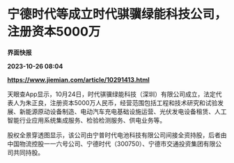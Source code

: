 # 宁德时代等成立时代骐骥绿能科技公司，注册资本5000万
**界面快报**

**2023-10-26 08:04**

**https://www.jiemian.com/article/10291413.html**

天眼查App显示，10月24日，时代骐骥绿能科技（深圳）有限公司成立，法定代表人为朱正良，注册资本5000万人民币，经营范围包括工程和技术研究和试验发展、新能源原动设备制造、电动汽车充电基础设施运营、光伏发电设备租赁、人工智能行业应用系统集成服务、检验检测服务、供电业务等。

股权全景穿透图显示，该公司由宁普时代电池科技有限公司间接全资持股，后者由中国物流控股一一六号公司、宁德时代（300750）、宁德市交通投资集团有限公司共同持股。